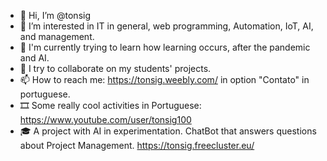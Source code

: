 - 👋 Hi, I’m @tonsig
- 👀 I’m interested in IT in general, web programming, Automation, IoT, AI, and management.
- 🌱 I'm currently trying to learn how learning occurs, after the pandemic and AI.
- 💞️ I try to collaborate on my students' projects.
- 📫 How to reach me:
      https://tonsig.weebly.com/ in option "Contato" in portuguese.
- 🎞 Some really cool activities in Portuguese: https://www.youtube.com/user/tonsig100
- 🎓 A project with AI in experimentation. ChatBot that answers questions about Project Management.
     https://tonsig.freecluster.eu/     

<!---
tonsig/tonsig is a ✨ special ✨ repository because its `README.md` (this file) appears on your GitHub profile.
You can click the Preview link to take a look at your changes.
--->
